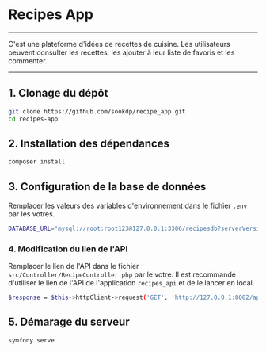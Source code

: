 # Recipes App

---
C'est une plateforme d'idées de recettes de cuisine. Les utilisateurs peuvent consulter les recettes, les ajouter à leur liste de favoris et les commenter.

---

## 1. Clonage du dépôt

```bash
git clone https://github.com/sookdp/recipe_app.git
cd recipes-app
```

## 2. Installation des dépendances

```bash
composer install
```

## 3. Configuration de la base de données

Remplacer les valeurs des variables d'environnement dans le fichier `.env` par les votres.

```bash
DATABASE_URL="mysql://root:root123@127.0.0.1:3306/recipesdb?serverVersion=8.0.32&charset=utf8mb4"
```

### 4. Modification du lien de l'API
Remplacer le lien de l'API dans le fichier `src/Controller/RecipeController.php` par le votre.
Il est recommandé d'utiliser le lien de l'API de l'application `recipes_api` et de le lancer en local.

```bash
$response = $this->httpClient->request('GET', 'http://127.0.0.1:8002/api/recipes');
```

## 5. Démarage du serveur

```bash
symfony serve
```
